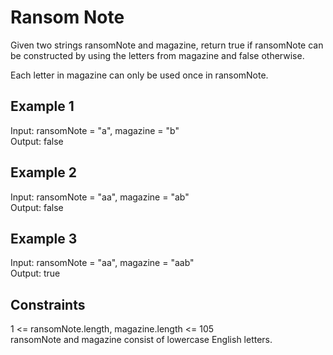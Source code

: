 # Ransom Note

Given two strings ransomNote and magazine, return true if ransomNote can be constructed by using the letters from magazine and false otherwise.

Each letter in magazine can only be used once in ransomNote.


## Example 1
Input: ransomNote = "a", magazine = "b"  
Output: false

## Example 2
Input: ransomNote = "aa", magazine = "ab"  
Output: false

## Example 3
Input: ransomNote = "aa", magazine = "aab"  
Output: true
 

## Constraints

1 <= ransomNote.length, magazine.length <= 105  
ransomNote and magazine consist of lowercase English letters.